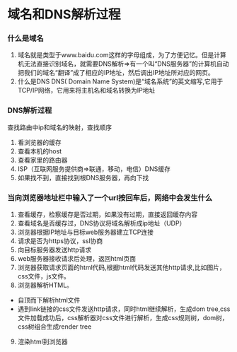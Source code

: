 # 域名和DNS解析过程

### 什么是域名

1. 域名就是类型于www.baidu.com这样的字母组成，为了方便记忆。但是计算机无法直接识别域名，就需要DNS解析=>有一个叫“DNS服务器”的计算机自动把我们的域名“翻译”成了相应的IP地址，然后调出IP地址所对应的网页。
2. 什么是DNS
DNS( Domain Name System)是“域名系统”的英文缩写,它用于TCP/IP网络，它用来将主机名和域名转换为IP地址
### DNS解析过程
查找路由中ip和域名的映射，查找顺序
1. 看浏览器的缓存
2. 查看本机的host
3. 查看家里的路由器
4. ISP（互联网服务提供商=>联通，移动，电信）DNS缓存
5. 如果找不到，直接找到根DNS服务器，再向下找
### 当向浏览器地址栏中输入了一个url按回车后，网络中会发生什么
1. 查看缓存，检察缓存是否过期，如果没有过期，直接返回缓存内容
2. 查看域名是否缓存过，DNS协议将域名解析成ip地址（UDP）
3. 浏览器根据IP地址与目标web服务器建立TCP连接
4. 请求是否为https协议，ssl协商
5. 向目标服务器发送http请求
6. web服务器接收请求后处理，返回html页面
7. 浏览器获取请求页面的html代码,根据html代码发送其他http请求,比如图片，css文件，js文件。
8. 浏览器解析HTML。
  - 自顶而下解析html文件
  - 遇到link链接的css文件发送http请求，同时html继续解析，生成dom tree,css文件加载成功后，css解析器对css文件进行解析，生成css规则树，dom树，css树组合生成render tree
9. 渲染html到浏览器 

